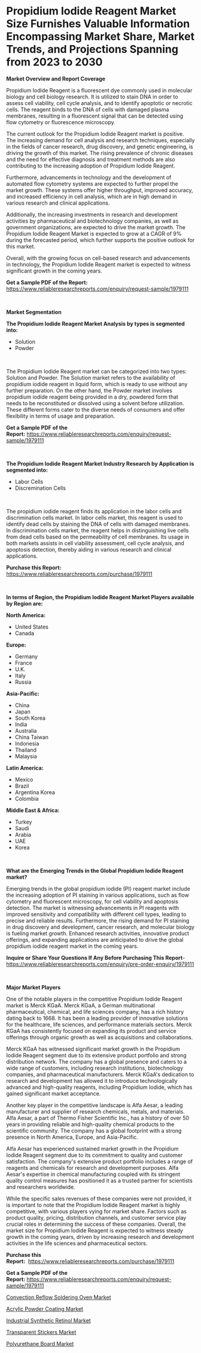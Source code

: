 <p><h1>Propidium Iodide Reagent Market Size Furnishes Valuable Information Encompassing Market Share, Market Trends, and Projections Spanning from 2023 to 2030</h1></p><p><strong>Market Overview and Report Coverage</strong></p>
<p><p>Propidium Iodide Reagent is a fluorescent dye commonly used in molecular biology and cell biology research. It is utilized to stain DNA in order to assess cell viability, cell cycle analysis, and to identify apoptotic or necrotic cells. The reagent binds to the DNA of cells with damaged plasma membranes, resulting in a fluorescent signal that can be detected using flow cytometry or fluorescence microscopy.</p><p>The current outlook for the Propidium Iodide Reagent market is positive. The increasing demand for cell analysis and research techniques, especially in the fields of cancer research, drug discovery, and genetic engineering, is driving the growth of this market. The rising prevalence of chronic diseases and the need for effective diagnosis and treatment methods are also contributing to the increasing adoption of Propidium Iodide Reagent.</p><p>Furthermore, advancements in technology and the development of automated flow cytometry systems are expected to further propel the market growth. These systems offer higher throughput, improved accuracy, and increased efficiency in cell analysis, which are in high demand in various research and clinical applications.</p><p>Additionally, the increasing investments in research and development activities by pharmaceutical and biotechnology companies, as well as government organizations, are expected to drive the market growth. The Propidium Iodide Reagent Market is expected to grow at a CAGR of 9% during the forecasted period, which further supports the positive outlook for this market.</p><p>Overall, with the growing focus on cell-based research and advancements in technology, the Propidium Iodide Reagent market is expected to witness significant growth in the coming years.</p></p>
<p><strong>Get a Sample PDF of the Report:</strong> <a href="https://www.reliableresearchreports.com/enquiry/request-sample/1979111">https://www.reliableresearchreports.com/enquiry/request-sample/1979111</a></p>
<p>&nbsp;</p>
<p><strong>Market Segmentation</strong></p>
<p><strong>The Propidium Iodide Reagent Market Analysis by types is segmented into:</strong></p>
<p><ul><li>Solution</li><li>Powder</li></ul></p>
<p>&nbsp;</p>
<p><p>The Propidium Iodide Reagent market can be categorized into two types: Solution and Powder. The Solution market refers to the availability of propidium iodide reagent in liquid form, which is ready to use without any further preparation. On the other hand, the Powder market involves propidium iodide reagent being provided in a dry, powdered form that needs to be reconstituted or dissolved using a solvent before utilization. These different forms cater to the diverse needs of consumers and offer flexibility in terms of usage and preparation.</p></p>
<p><strong>Get a Sample PDF of the Report:</strong>&nbsp;<a href="https://www.reliableresearchreports.com/enquiry/request-sample/1979111">https://www.reliableresearchreports.com/enquiry/request-sample/1979111</a></p>
<p>&nbsp;</p>
<p><strong>The Propidium Iodide Reagent Market Industry Research by Application is segmented into:</strong></p>
<p><ul><li>Labor Cells</li><li>Discremination Cells</li></ul></p>
<p>&nbsp;</p>
<p><p>The propidium iodide reagent finds its application in the labor cells and discrimination cells market. In labor cells market, this reagent is used to identify dead cells by staining the DNA of cells with damaged membranes. In discrimination cells market, the reagent helps in distinguishing live cells from dead cells based on the permeability of cell membranes. Its usage in both markets assists in cell viability assessment, cell cycle analysis, and apoptosis detection, thereby aiding in various research and clinical applications.</p></p>
<p><strong>Purchase this Report:</strong>&nbsp; <a href="https://www.reliableresearchreports.com/purchase/1979111">https://www.reliableresearchreports.com/purchase/1979111</a></p>
<p>&nbsp;</p>
<p><strong>In terms of Region, the Propidium Iodide Reagent Market Players available by Region are:</strong></p>
<p>
    <p> <strong> North America: </strong>
        <ul>
            <li>United States</li>
            <li>Canada</li>
        </ul>
        </p> 
    <p> <strong> Europe: </strong>
        <ul>
            <li>Germany</li>
            <li>France</li>
            <li>U.K.</li>
            <li>Italy</li>
            <li>Russia</li>
        </ul>
        </p> 
    <p> <strong> Asia-Pacific: </strong>
        <ul>
            <li>China</li>
            <li>Japan</li>
            <li>South Korea</li>
            <li>India</li>
            <li>Australia</li>
            <li>China Taiwan</li>
            <li>Indonesia</li>
            <li>Thailand</li>
            <li>Malaysia</li>
        </ul>
        </p> 
    <p> <strong> Latin America: </strong>
        <ul>
            <li>Mexico</li>
            <li>Brazil</li>
            <li>Argentina Korea</li>
            <li>Colombia</li>
        </ul>
        </p> 
    <p> <strong> Middle East & Africa: </strong>
        <ul>
            <li>Turkey</li>
            <li>Saudi</li>
            <li>Arabia</li>
            <li>UAE</li>
            <li>Korea</li>
        </ul>
    </p>
    </p>
<p>&nbsp;</p>
<p><strong>What are the Emerging Trends in the Global Propidium Iodide Reagent market?</strong></p>
<p><p>Emerging trends in the global propidium iodide (PI) reagent market include the increasing adoption of PI staining in various applications, such as flow cytometry and fluorescent microscopy, for cell viability and apoptosis detection. The market is witnessing advancements in PI reagents with improved sensitivity and compatibility with different cell types, leading to precise and reliable results. Furthermore, the rising demand for PI staining in drug discovery and development, cancer research, and molecular biology is fueling market growth. Enhanced research activities, innovative product offerings, and expanding applications are anticipated to drive the global propidium iodide reagent market in the coming years.</p></p>
<p><strong>Inquire or Share Your Questions If Any Before Purchasing This Report</strong>- <a href="https://www.reliableresearchreports.com/enquiry/pre-order-enquiry/1979111">https://www.reliableresearchreports.com/enquiry/pre-order-enquiry/1979111</a></p>
<p>&nbsp;</p>
<p><strong>Major Market Players</strong></p>
<p><p>One of the notable players in the competitive Propidium Iodide Reagent market is Merck KGaA. Merck KGaA, a German multinational pharmaceutical, chemical, and life sciences company, has a rich history dating back to 1668. It has been a leading provider of innovative solutions for the healthcare, life sciences, and performance materials sectors. Merck KGaA has consistently focused on expanding its product and service offerings through organic growth as well as acquisitions and collaborations.</p><p>Merck KGaA has witnessed significant market growth in the Propidium Iodide Reagent segment due to its extensive product portfolio and strong distribution network. The company has a global presence and caters to a wide range of customers, including research institutions, biotechnology companies, and pharmaceutical manufacturers. Merck KGaA's dedication to research and development has allowed it to introduce technologically advanced and high-quality reagents, including Propidium Iodide, which has gained significant market acceptance.</p><p>Another key player in the competitive landscape is Alfa Aesar, a leading manufacturer and supplier of research chemicals, metals, and materials. Alfa Aesar, a part of Thermo Fisher Scientific Inc., has a history of over 50 years in providing reliable and high-quality chemical products to the scientific community. The company has a global footprint with a strong presence in North America, Europe, and Asia-Pacific.</p><p>Alfa Aesar has experienced sustained market growth in the Propidium Iodide Reagent segment due to its commitment to quality and customer satisfaction. The company's extensive product portfolio includes a range of reagents and chemicals for research and development purposes. Alfa Aesar's expertise in chemical manufacturing coupled with its stringent quality control measures has positioned it as a trusted partner for scientists and researchers worldwide.</p><p>While the specific sales revenues of these companies were not provided, it is important to note that the Propidium Iodide Reagent market is highly competitive, with various players vying for market share. Factors such as product quality, pricing, distribution channels, and customer service play crucial roles in determining the success of these companies. Overall, the market size for Propidium Iodide Reagent is expected to witness steady growth in the coming years, driven by increasing research and development activities in the life sciences and pharmaceutical sectors.</p></p>
<p><strong>Purchase this Report:</strong>&nbsp;&nbsp;<a href="https://www.reliableresearchreports.com/purchase/1979111">https://www.reliableresearchreports.com/purchase/1979111</a></p>
<p></p>
<p><strong>Get a Sample PDF of the Report:</strong>&nbsp;<a href="https://www.reliableresearchreports.com/enquiry/request-sample/1979111">https://www.reliableresearchreports.com/enquiry/request-sample/1979111</a></p>
<p><p><a href="https://github.com/tamvrosiya/Market-Research-Report-List-1/blob/main/convection-reflow-soldering-oven-market.md">Convection Reflow Soldering Oven Market</a></p><p><a href="https://medium.com/@kellielakin_97357/acrylic-powder-coating-market-report-reveals-the-latest-trends-and-growth-opportunities-of-this-e4048e7dfea8">Acrylic Powder Coating Market</a></p><p><a href="https://github.com/gaydyna/Market-Research-Report-List-1/blob/main/industrial-synthetic-retinol-market.md">Industrial Synthetic Retinol Market</a></p><p><a href="https://medium.com/@juananienow/transparent-stickers-market-analysis-its-cagr-market-segmentation-and-global-industry-overview-82753409ff21">Transparent Stickers Market</a></p><p><a href="https://medium.com/@jaydonhyatt2023/polyurethane-board-market-exploring-market-share-market-trends-and-future-growth-2f1e4934f266">Polyurethane Board Market</a></p></p>